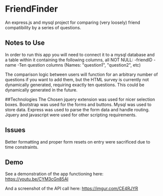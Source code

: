 # FriendFinder
An express.js and mysql project for comparing (very loosely) friend compatibility by a series of questions.

## Notes to Use
In order to run this app you will need to connect it to a mysql database and a table within it containing the following columns, all NOT NULL:
-friendID
-name
-Ten question columns (Names: "question1", "question2", etc)

The comparison logic between users will function for an arbitrary number of questions if you want to add them, but the HTML survey is currently not dynamically generated, requiring exactly ten questions.  This could be dynamically generated in the future.

##Technologies
The Chosen jquery extension was used for nicer selection boxes.  Bootstrap was used for the forms and buttons.  Mysql was used to store data.  Express was used to parse the form data and handle routing.  Jquery and javascript were used for other scripting requirements.

## Issues
Better formatting and proper form resets on entry were sacrificed due to time constraints.

## Demo
See a demonstration of the app functioning here: https://youtu.be/CYM3cGn85AI


And a screenshot of the API call here: https://imgur.com/CE4RJYR
